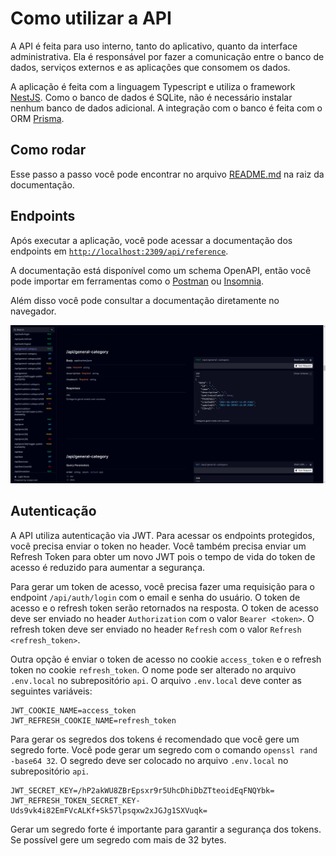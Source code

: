# Como utilizar a API

A API é feita para uso interno, tanto do aplicativo, quanto da interface administrativa. Ela é responsável por fazer a comunicação entre o banco de dados, serviços externos e as aplicações que consomem os dados.

A aplicação é feita com a linguagem Typescript e utiliza o framework [NestJS](https://nestjs.com/). Como o banco de dados é SQLite, não é necessário instalar nenhum banco de dados adicional. A integração com o banco é feita com o ORM [Prisma](https://www.prisma.io/).

## Como rodar

Esse passo a passo você pode encontrar no arquivo [README.md](./README.md) na raiz da documentação.

## Endpoints

Após executar a aplicação, você pode acessar a documentação dos endpoints em [`http://localhost:2309/api/reference`](http://localhost:2309/api/reference).

A documentação está disponível como um schema OpenAPI, então você pode importar em ferramentas como o [Postman](https://www.postman.com/) ou [Insomnia](https://insomnia.rest/).

Além disso você pode consultar a documentação diretamente no navegador.

![documentação da API](./assets/open-api-docs.png)

## Autenticação

A API utiliza autenticação via JWT. Para acessar os endpoints protegidos, você precisa enviar o token no header. Você também precisa enviar um Refresh Token para obter um novo JWT pois o tempo de vida do token de acesso é reduzido para aumentar a segurança.

Para gerar um token de acesso, você precisa fazer uma requisição para o endpoint `/api/auth/login` com o email e senha do usuário. O token de acesso e o refresh token serão retornados na resposta. O token de acesso deve ser enviado no header `Authorization` com o valor `Bearer <token>`. O refresh token deve ser enviado no header `Refresh` com o valor `Refresh <refresh_token>`.

Outra opção é enviar o token de acesso no cookie `access_token` e o refresh token no cookie `refresh_token`. O nome pode ser alterado no arquivo `.env.local` no subrepositório `api`. O arquivo `.env.local` deve conter as seguintes variáveis:

```env
JWT_COOKIE_NAME=access_token
JWT_REFRESH_COOKIE_NAME=refresh_token
```

Para gerar os segredos dos tokens é recomendado que você gere um segredo forte. Você pode gerar um segredo com o comando `openssl rand -base64 32`. O segredo deve ser colocado no arquivo `.env.local` no subrepositório `api`.

```env
JWT_SECRET_KEY=/hP2akWU8ZBrEpsxr9r5UhcDhiDbZTteoidEqFNQYbk=
JWT_REFRESH_TOKEN_SECRET_KEY-Uds9vk4i82EmFVcALKf+Sk57lpsqxw2xJGJg1SXVuqk=
```

Gerar um segredo forte é importante para garantir a segurança dos tokens. Se possível gere um segredo com mais de 32 bytes.
